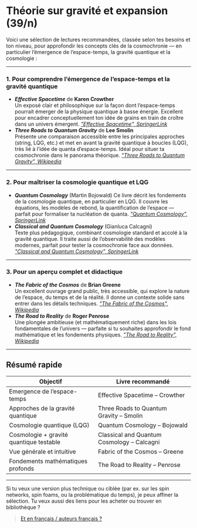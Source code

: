 # Théorie sur gravité et expansion (39/n)

Voici une sélection de lectures recommandées, classée selon tes besoins et ton niveau, pour approfondir les concepts clés de la cosmochronie — en particulier l’émergence de l’espace-temps, la gravité quantique et la cosmologie :

---

### 1. Pour comprendre l’émergence de l’espace-temps et la gravité quantique

- _**Effective Spacetime**_ de **Karen Crowther**\
  Un exposé clair et philosophique sur la façon dont l’espace-temps pourrait émerger de la physique quantique à basse énergie. Excellent pour encadrer conceptuellement ton idée de grains en train de croître dans un univers émergent.
  <cite><a href="https://link.springer.com/book/10.1007/978-3-319-39508-1?utm_source=chatgpt.com">"Effective Spacetime", SpringerLink</a></cite>
- _**Three Roads to Quantum Gravity**_ de **Lee Smolin**\
  Présente une comparaison accessible entre les principales approches (string, LQG, etc.) et met en avant la gravité quantique à boucles (LQG), très lié à l’idée de quanta d’espace-temps. Idéal pour situer ta cosmochronie dans le panorama théorique.
  <cite><a href="https://en.wikipedia.org/wiki/Three_Roads_to_Quantum_Gravity?utm_source=chatgpt.com">"Three Roads to Quantum Gravity", Wikipedia</a></cite>

---

### 2. Pour maîtriser la cosmologie quantique et LQG

- _**Quantum Cosmology**_ (Martin Bojowald)
  Ce livre décrit les fondements de la cosmologie quantique, en particulier en LQG. Il couvre les équations, les modèles de rebond, la quantification de l’espace — parfait pour formaliser ta nucléation de quanta.
  <cite><a href="https://link.springer.com/book/10.1007/978-1-4419-8276-6?utm_source=chatgpt.com">"Quantum Cosmology", SpringerLink</a></cite>
- _**Classical and Quantum Cosmology**_ (Gianluca Calcagni)\
  Texte plus pédagogique, combinant cosmologie standard et accolé à la gravité quantique. Il traite aussi de l’observabilité des modèles modernes, parfait pour tester la cosmochronie face aux données.
  <cite><a href="https://link.springer.com/book/10.1007/978-3-319-41127-9?utm_source=chatgpt.com">"Classical and Quantum Cosmology", SpringerLink</a></cite>

---

### 3. Pour un aperçu complet et didactique

- _**The Fabric of the Cosmos**_ de **Brian Greene**\
  Un excellent ouvrage grand public, très accessible, qui explore la nature de l’espace, du temps et de la réalité. Il donne un contexte solide sans entrer dans les détails techniques.
   <cite><a href="https://en.wikipedia.org/wiki/The_Fabric_of_the_Cosmos?utm_source=chatgpt.com">"The Fabric of the Cosmos", Wikipedia</a></cite>
- _**The Road to Reality**_ de **Roger Penrose**\
  Une plongée ambitieuse (et mathématiquement riche) dans les lois fondamentales de l’univers — parfaite si tu souhaites approfondir le fond mathématique et les fondements physiques.
   <cite><a href="https://en.wikipedia.org/wiki/The_Road_to_Reality?utm_source=chatgpt.com">"The Road to Reality", Wikipedia</a></cite>

---

## Résumé rapide

| Objectif                                | Livre recommandé                           |
|-----------------------------------------|--------------------------------------------|
| Emergence de l’espace-temps             | Effective Spacetime – Crowther             |
| Approches de la gravité quantique       | Three Roads to Quantum Gravity – Smolin    |
| Cosmologie quantique (LQG)              | Quantum Cosmology – Bojowald               |
| Cosmologie + gravité quantique testable | Classical and Quantum Cosmology – Calcagni |
| Vue générale et intuitive               | Fabric of the Cosmos – Greene              |
| Fondements mathématiques profonds       | The Road to Reality – Penrose              |

---
Si tu veux une version plus technique ou ciblée (par ex. sur les spin networks, spin foams, ou la problématique du temps), je peux affiner la sélection. Tu veux aussi des liens pour les acheter ou trouver en bibliothèque ?

> [Et en français / auteurs français ?](40.md)
